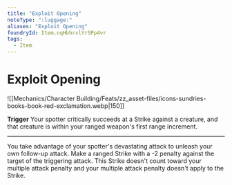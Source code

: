 ```yaml
---
title: "Exploit Opening"
noteType: ":luggage:"
aliases: "Exploit Opening"
foundryId: Item.nqHbhrxlYrSPp4vr
tags:
  - Item
---
```


# Exploit Opening
![[Mechanics/Character Building/Feats/zz_asset-files/icons-sundries-books-book-red-exclamation.webp|150]]

**Trigger** Your spotter critically succeeds at a Strike against a creature, and that creature is within your ranged weapon's first range increment.

* * *

You take advantage of your spotter's devastating attack to unleash your own follow-up attack. Make a ranged Strike with a -2 penalty against the target of the triggering attack. This Strike doesn't count toward your multiple attack penalty and your multiple attack penalty doesn't apply to the Strike.
